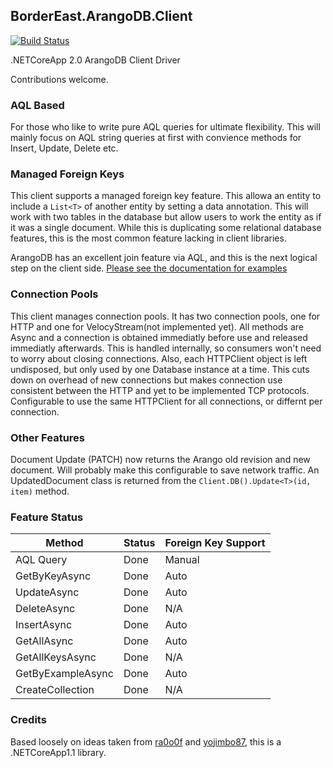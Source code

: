 ## BorderEast.ArangoDB.Client
[![Build Status](https://travis-ci.org/bordereast/arangodb-net-core.svg?branch=master)](https://travis-ci.org/bordereast/arangodb-net-core)

.NETCoreApp 2.0 ArangoDB Client Driver

Contributions welcome.

### AQL Based
For those who like to write pure AQL queries for ultimate flexibility. This will mainly focus on AQL string queries at first with convience methods for Insert, Update, Delete etc.

### Managed Foreign Keys
This client supports a managed foreign key feature. This allowa an entity to include a `List<T>` of another entity by setting a data annotation. This will work with two tables in the database but allow users to work the entity as if it was a single document. While this is duplicating some relational database features, this is the most common feature lacking in client libraries.

ArangoDB has an excellent join feature via AQL, and this is the next logical step on the client side. [Please see the documentation for examples](https://github.com/bordereast/arangodb-net-core/wiki)

### Connection Pools
This client manages connection pools. It has two connection pools, one for HTTP and one for VelocyStream(not implemented yet). All methods are Async and a connection is obtained immediatly before use and released immediatly afterwards. This is handled internally, so consumers won't need to worry about closing connections. Also, each HTTPClient object is left undisposed, but only used by one Database instance at a time. This cuts down on overhead of new connections but makes connection use consistent between the HTTP and yet to be implemented TCP protocols. Configurable to use the same HTTPClient for all connections, or differnt per connection. 

### Other Features
Document Update (PATCH) now returns the Arango old revision and new document. Will probably make this configurable to save network traffic. An UpdatedDocument class is returned from the `Client.DB().Update<T>(id, item)` method.

### Feature Status
Method | Status | Foreign Key Support
--- | --- | ---
AQL Query | Done | Manual
GetByKeyAsync | Done | Auto
UpdateAsync | Done | Auto
DeleteAsync | Done | N/A
InsertAsync | Done | Auto
GetAllAsync | Done | Auto
GetAllKeysAsync | Done | N/A
GetByExampleAsync | Done | Auto
CreateCollection | Done | N/A

### Credits
Based loosely on ideas taken from [ra0o0f](https://github.com/ra0o0f/arangoclient.net) and [yojimbo87](https://github.com/yojimbo87/ArangoDB-NET), this is a .NETCoreApp1.1 library.
